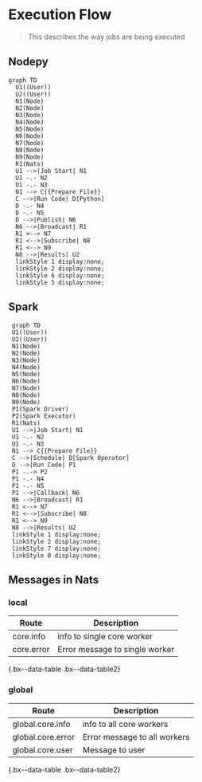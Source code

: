 # Execution Flow

> This describes the way jobs are being executed

## Nodepy

```mermaid
graph TD
  U1((User))
  U2((User))
  N1(Node)
  N2(Node)
  N3(Node)
  N4(Node)
  N5(Node)
  N6(Node)
  N7(Node)
  N8(Node)
  N9(Node)
  R1(Nats)
  U1 -->|Job Start| N1
  U1 -.- N2
  U1 -.- N3
  N1 --> C{{Prepare File}}
  C -->|Run Code| D[Python]
  D -.- N4
  D -.- N5
  D -->|Publish| N6
  N6 -->|Broadcast| R1
  R1 <--> N7
  R1 <-->|Subscribe| N8
  R1 <--> N9
  N8 -->|Results| U2
  linkStyle 1 display:none;
  linkStyle 2 display:none;
  linkStyle 6 display:none;
  linkStyle 5 display:none;
  ```

## Spark

 ```mermaid
  graph TD
  U1((User))
  U2((User))
  N1(Node)
  N2(Node)
  N3(Node)
  N4(Node)
  N5(Node)
  N6(Node)
  N7(Node)
  N8(Node)
  N9(Node)
  P1(Spark Driver)
  P2(Spark Executor)
  R1(Nats)
  U1 -->|Job Start| N1
  U1 -.- N2
  U1 -.- N3
  N1 --> C{{Prepare File}}
  C -->|Schedule| D[Spark Operator]
  D -->|Run Code| P1
  P1 -.-> P2
  P1 -.- N4
  P1 -.- N5
  P1 -->|Callback| N6
  N6 -->|Broadcast| R1
  R1 <--> N7
  R1 <-->|Subscribe| N8
  R1 <--> N9
  N8 -->|Results| U2
  linkStyle 1 display:none;
  linkStyle 2 display:none;
  linkStyle 7 display:none;
  linkStyle 8 display:none;
```

## Messages in Nats

### local

| Route      | Description                    |
| ---------- | ------------------------------ |
| core.info  | info to single core worker     |
| core.error | Error message to single worker |

{.bx--data-table .bx--data-table2}

### global

| Route             | Description                  |
| ----------------- | ---------------------------- |
| global.core.info  | info to all core workers     |
| global.core.error | Error message to all workers |
| global.core.user  | Message to user              |

{.bx--data-table .bx--data-table2}
